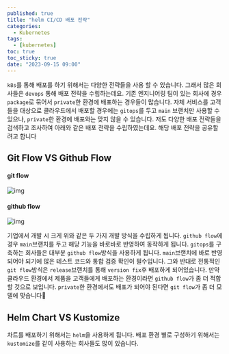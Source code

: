 ```yaml
---
published: true
title: "helm CI/CD 배포 전략"
categories:
  - Kubernetes
tags:
  - [kubernetes]
toc: true
toc_sticky: true
date: "2023-09-15 09:00"
---
```


`k8s`를 통해 배포를 하기 위해서는 다양한 전략들을 사용 할 수 있습니다. 그래서 많은 회사들은 `devops` 통해 배포 전략을 수립하는데요. 기존 엔지니어링 팀이 있는 회사에 경우 `package`로 묶어서 `private`한 환경에 배포하는 경우들이 많습니다. 자체 서비스를 고객들을 대상으로 클라우드에서 배포할 경우에는 `gitops`를 두고 `main` 브랜치만 사용할 수 있으나, `private`한 환경에 배포와는 맞지 않을 수 있습니다. 저도 다양한 배포 전략들을 검색하고 조사하여 아래와 같은 배포 전략을 수립하였는데요. 해당 배포 전략을 공유할려고 합니다

## Git Flow VS Github Flow

#### git flow

![img](https://blog.kakaocdn.net/dn/ebj1jK/btrLD1enloU/wTI6Zq2iPLHI7fQOmjIeKk/img.png)

#### github flow

![img](https://blog.kakaocdn.net/dn/chZkih/btrLDZ8HnfJ/Lw4h7KftKky6jxcz4U5ft0/img.png)

기업에서 개발 시 크게 위와 같은 두 가지 개발 방식을 수립하게 됩니다. `github flow`에 경우 `main`브랜치를 두고 해당 기능을 바로바로 반영하여 동작하게 됩니다. `gitops`를 구축하는 회사들은 대부분 `github flow`방식을 사용하게 됩니다. `main`브랜치에 바로 반영되어야 되기에 많은 테스트 코드와 통합 검증 확인이 필수입니다. 그와 반대로 전통적인 `git flow`방식은 `release`브랜치를 통해 `version fix`후 배포하게 되어있습니다. 만약 클라우드 환경에서 제품을 고객들에게 배포하는 환경이라면 `github flow`가 좀 더 적합할 것으로 보입니다. `private`한 환경에서도 배포가 되어야 된다면 `git flow`가 좀 더 모델에 맞습니다🤣

## Helm Chart VS Kustomize

차트를 배포하기 위해서는 `helm`을 사용하게 됩니다. 배포 환경 별로 구성하기 위해서는 `kustomize`를 같이 사용하는 회사들도 많이 있습니다. 
